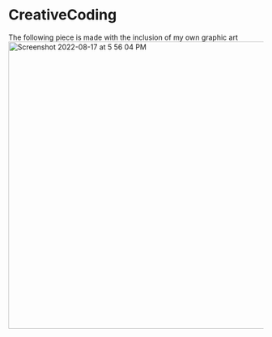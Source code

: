 # CreativeCoding
The following piece is made with the inclusion of my own graphic art 
<img width="567" alt="Screenshot 2022-08-17 at 5 56 04 PM" src="https://user-images.githubusercontent.com/111409337/185250316-fc16a3e1-5016-4305-912f-e1a54dc78ff3.png">
